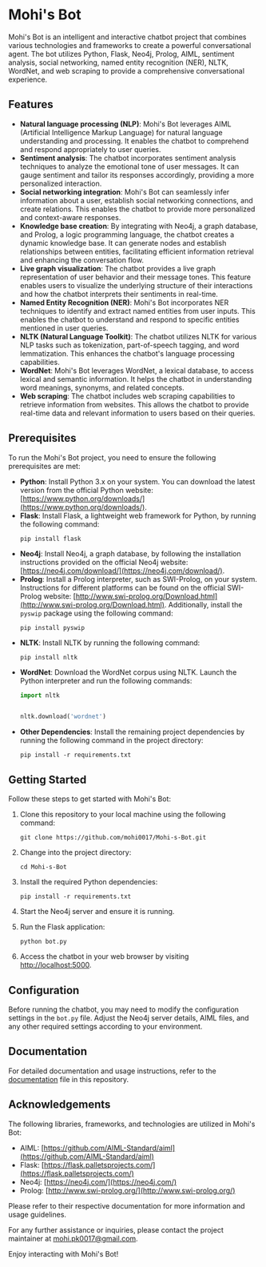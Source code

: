 # Mohi's Bot

Mohi's Bot is an intelligent and interactive chatbot project that combines various technologies and frameworks to create a powerful conversational agent. The bot utilizes Python, Flask, Neo4j, Prolog, AIML, sentiment analysis, social networking, named entity recognition (NER), NLTK, WordNet, and web scraping to provide a comprehensive conversational experience.

## Features

- **Natural language processing (NLP)**: Mohi's Bot leverages AIML (Artificial Intelligence Markup Language) for natural language understanding and processing. It enables the chatbot to comprehend and respond appropriately to user queries.
- **Sentiment analysis**: The chatbot incorporates sentiment analysis techniques to analyze the emotional tone of user messages. It can gauge sentiment and tailor its responses accordingly, providing a more personalized interaction.
- **Social networking integration**: Mohi's Bot can seamlessly infer information about a user, establish social networking connections, and create relations. This enables the chatbot to provide more personalized and context-aware responses.
- **Knowledge base creation**: By integrating with Neo4j, a graph database, and Prolog, a logic programming language, the chatbot creates a dynamic knowledge base. It can generate nodes and establish relationships between entities, facilitating efficient information retrieval and enhancing the conversation flow.
- **Live graph visualization**: The chatbot provides a live graph representation of user behavior and their message tones. This feature enables users to visualize the underlying structure of their interactions and how the chatbot interprets their sentiments in real-time.
- **Named Entity Recognition (NER)**: Mohi's Bot incorporates NER techniques to identify and extract named entities from user inputs. This enables the chatbot to understand and respond to specific entities mentioned in user queries.
- **NLTK (Natural Language Toolkit)**: The chatbot utilizes NLTK for various NLP tasks such as tokenization, part-of-speech tagging, and word lemmatization. This enhances the chatbot's language processing capabilities.
- **WordNet**: Mohi's Bot leverages WordNet, a lexical database, to access lexical and semantic information. It helps the chatbot in understanding word meanings, synonyms, and related concepts.
- **Web scraping**: The chatbot includes web scraping capabilities to retrieve information from websites. This allows the chatbot to provide real-time data and relevant information to users based on their queries.

## Prerequisites

To run the Mohi's Bot project, you need to ensure the following prerequisites are met:

- **Python**: Install Python 3.x on your system. You can download the latest version from the official Python website: [https://www.python.org/downloads/](https://www.python.org/downloads/).
- **Flask**: Install Flask, a lightweight web framework for Python, by running the following command:
  ```
  pip install flask
  ```
- **Neo4j**: Install Neo4j, a graph database, by following the installation instructions provided on the official Neo4j website: [https://neo4j.com/download/](https://neo4j.com/download/).
- **Prolog**: Install a Prolog interpreter, such as SWI-Prolog, on your system. Instructions for different platforms can be found on the official SWI-Prolog website: [http://www.swi-prolog.org/Download.html](http://www.swi-prolog.org/Download.html). Additionally, install the `pyswip` package using the following command:
  ```
  pip install pyswip
  ```
- **NLTK**: Install NLTK by running the following command:
  ```
  pip install nltk
  ```
- **WordNet**: Download the WordNet corpus using NLTK. Launch the Python interpreter and run the following commands:
  ```python
  import nltk


  nltk.download('wordnet')
  ```
- **Other Dependencies**: Install the remaining project dependencies by running the following command in the project directory:
  ```
  pip install -r requirements.txt
  ```

## Getting Started

Follow these steps to get started with Mohi's Bot:

1. Clone this repository to your local machine using the following command:
   ```
   git clone https://github.com/mohi0017/Mohi-s-Bot.git
   ```

2. Change into the project directory:
   ```
   cd Mohi-s-Bot
   ```

3. Install the required Python dependencies:
   ```
   pip install -r requirements.txt
   ```

4. Start the Neo4j server and ensure it is running.

5. Run the Flask application:
   ```
   python bot.py
   ```

6. Access the chatbot in your web browser by visiting [http://localhost:5000](http://localhost:5000).

## Configuration

Before running the chatbot, you may need to modify the configuration settings in the `bot.py` file. Adjust the Neo4j server details, AIML files, and any other required settings according to your environment.

## Documentation

For detailed documentation and usage instructions, refer to the [documentation](documentation.md) file in this repository.

## Acknowledgements

The following libraries, frameworks, and technologies are utilized in Mohi's Bot:

- AIML: [https://github.com/AIML-Standard/aiml](https://github.com/AIML-Standard/aiml)
- Flask: [https://flask.palletsprojects.com/](https://flask.palletsprojects.com/)
- Neo4j: [https://neo4j.com/](https://neo4j.com/)
- Prolog: [http://www.swi-prolog.org/](http://www.swi-prolog.org/)

Please refer to their respective documentation for more information and usage guidelines.

For any further assistance or inquiries, please contact the project maintainer at [mohi.pk0017@gmail.com](mailto:email@example.com).

Enjoy interacting with Mohi's Bot!
